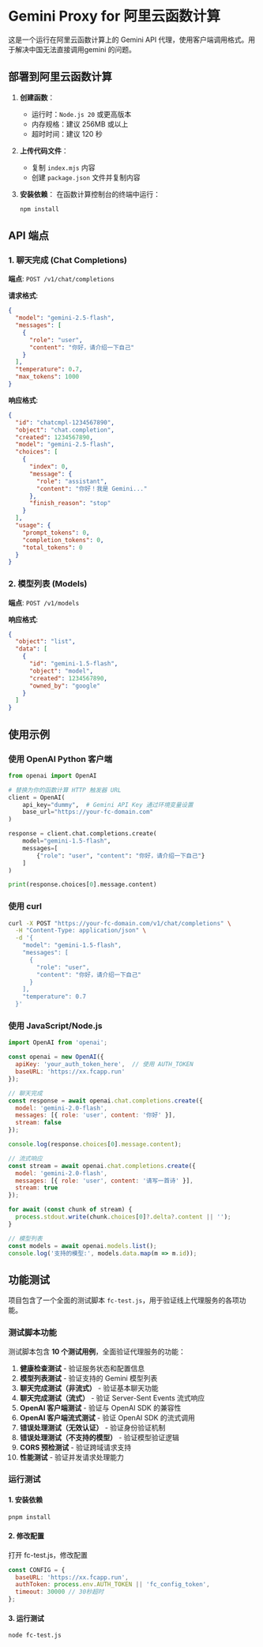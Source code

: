 # Gemini Proxy for 阿里云函数计算

这是一个运行在阿里云函数计算上的 Gemini API 代理，使用客户端调用格式。用于解决中国无法直接调用gemini 的问题。


## 部署到阿里云函数计算

1. **创建函数**：
   - 运行时：`Node.js 20` 或更高版本
   - 内存规格：建议 256MB 或以上
   - 超时时间：建议 120 秒

2. **上传代码文件**：
   - 复制 `index.mjs` 内容
   - 创建 `package.json` 文件并复制内容

3. **安装依赖**：
   在函数计算控制台的终端中运行：
   ```bash
   npm install
   ```

## API 端点

### 1. 聊天完成 (Chat Completions)

**端点**: `POST /v1/chat/completions`

**请求格式**:
```json
{
  "model": "gemini-2.5-flash",
  "messages": [
    {
      "role": "user",
      "content": "你好，请介绍一下自己"
    }
  ],
  "temperature": 0.7,
  "max_tokens": 1000
}
```

**响应格式**:
```json
{
  "id": "chatcmpl-1234567890",
  "object": "chat.completion",
  "created": 1234567890,
  "model": "gemini-2.5-flash",
  "choices": [
    {
      "index": 0,
      "message": {
        "role": "assistant",
        "content": "你好！我是 Gemini..."
      },
      "finish_reason": "stop"
    }
  ],
  "usage": {
    "prompt_tokens": 0,
    "completion_tokens": 0,
    "total_tokens": 0
  }
}
```

### 2. 模型列表 (Models)

**端点**: `POST /v1/models`

**响应格式**:
```json
{
  "object": "list",
  "data": [
    {
      "id": "gemini-1.5-flash",
      "object": "model",
      "created": 1234567890,
      "owned_by": "google"
    }
  ]
}
```

## 使用示例

### 使用 OpenAI Python 客户端

```python
from openai import OpenAI

# 替换为你的函数计算 HTTP 触发器 URL
client = OpenAI(
    api_key="dummy",  # Gemini API Key 通过环境变量设置
    base_url="https://your-fc-domain.com"
)

response = client.chat.completions.create(
    model="gemini-1.5-flash",
    messages=[
        {"role": "user", "content": "你好，请介绍一下自己"}
    ]
)

print(response.choices[0].message.content)
```

### 使用 curl

```bash
curl -X POST "https://your-fc-domain.com/v1/chat/completions" \
  -H "Content-Type: application/json" \
  -d '{
    "model": "gemini-1.5-flash",
    "messages": [
      {
        "role": "user", 
        "content": "你好，请介绍一下自己"
      }
    ],
    "temperature": 0.7
  }'
```

### 使用 JavaScript/Node.js

```javascript
import OpenAI from 'openai';

const openai = new OpenAI({
  apiKey: 'your_auth_token_here',  // 使用 AUTH_TOKEN
  baseURL: 'https://xx.fcapp.run'
});

// 聊天完成
const response = await openai.chat.completions.create({
  model: 'gemini-2.0-flash',
  messages: [{ role: 'user', content: '你好' }],
  stream: false
});

console.log(response.choices[0].message.content);

// 流式响应
const stream = await openai.chat.completions.create({
  model: 'gemini-2.0-flash',
  messages: [{ role: 'user', content: '请写一首诗' }],
  stream: true
});

for await (const chunk of stream) {
  process.stdout.write(chunk.choices[0]?.delta?.content || '');
}

// 模型列表
const models = await openai.models.list();
console.log('支持的模型:', models.data.map(m => m.id));
```


## 功能测试

项目包含了一个全面的测试脚本 `fc-test.js`，用于验证线上代理服务的各项功能。

### 测试脚本功能

测试脚本包含 **10 个测试用例**，全面验证代理服务的功能：

1. **健康检查测试** - 验证服务状态和配置信息
2. **模型列表测试** - 验证支持的 Gemini 模型列表
3. **聊天完成测试（非流式）** - 验证基本聊天功能
4. **聊天完成测试（流式）** - 验证 Server-Sent Events 流式响应
5. **OpenAI 客户端测试** - 验证与 OpenAI SDK 的兼容性
6. **OpenAI 客户端流式测试** - 验证 OpenAI SDK 的流式调用
7. **错误处理测试（无效认证）** - 验证身份验证机制
8. **错误处理测试（不支持的模型）** - 验证模型验证逻辑
9. **CORS 预检测试** - 验证跨域请求支持
10. **性能测试** - 验证并发请求处理能力


### 运行测试

#### 1. 安装依赖

```bash
pnpm install
```

#### 2. 修改配置

打开 fc-test.js，修改配置

```javascript
const CONFIG = {
  baseURL: 'https://xx.fcapp.run',
  authToken: process.env.AUTH_TOKEN || 'fc_config_token',
  timeout: 30000 // 30秒超时
};
```

#### 3. 运行测试

```bash
node fc-test.js
```

